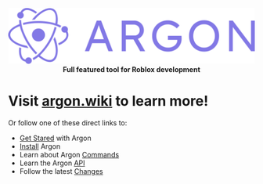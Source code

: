 <div align='center'>
  <img alt='Argon' src='https://raw.githubusercontent.com/argon-rbx/argon-assets/main/argon_banner.png'>
  <b>Full featured tool for Roblox development</b>
</div>

# Visit [argon.wiki](https://argon.wiki/) to learn more!

Or follow one of these direct links to:
- [Get Stared](https://argon.wiki/docs/category/getting-started) with Argon
- [Install](https://argon.wiki/docs/installation) Argon
- Learn about Argon [Commands](https://argon.wiki/docs/category/commands)
- Learn the Argon [API](https://argon.wiki/api/project)
- Follow the latest [Changes](https://argon.wiki/changelog/argon)
